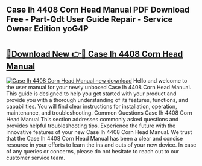 ## Case Ih 4408 Corn Head Manual PDF Download Free - Part-Qdt User Guide Repair - Service Owner Edition yoG4P

# <h2><a href="http://bc97157.oget.top/?id=Case+Ih+4408+Corn+Head+Manual">🔗Download New 👉🔴 Case Ih 4408 Corn Head Manual</a></h2>

[![Case Ih 4408 Corn Head Manual new download](https://i.imgur.com/5g1atiW.png)](http://bc97157.oget.top/?id=Case+Ih+4408+Corn+Head+Manual)
Hello and welcome to the user manual for your newly unboxed Case Ih 4408 Corn Head Manual. This guide is designed to help you get started with your product and provide you with a thorough understanding of its features, functions, and capabilities. You will find clear instructions for installation, operation, maintenance, and troubleshooting. Common Questions Case Ih 4408 Corn Head Manual This section addresses commonly asked questions and provides helpful troubleshooting tips. Experience the future with the innovative features of your new Case Ih 4408 Corn Head Manual. We trust that the Case Ih 4408 Corn Head Manual has been a clear and concise resource in your efforts to learn the ins and outs of your new device. In case of any queries or concerns, please do not hesitate to reach out to our customer service team.
